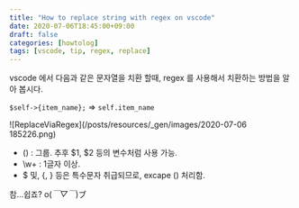 ```yaml
---
title: "How to replace string with regex on vscode"
date: 2020-07-06T18:45:00+09:00
draft: false
categories: [howtolog]
tags: [vscode, tip, regex, replace]
---
```


vscode 에서 다음과 같은 문자열을 치환 할때, regex 를 사용해서 치환하는 방법을 알아 봅시다.

`$self->{item_name};` => `self.item_name`

<!-- more -->

![ReplaceViaRegex](/posts/resources/_gen/images/2020-07-06 185226.png)

* () : 그룹. 추후 $1, $2 등의 변수처럼 사용 가능.
* \w+ : 1글자 이상.
* $ 및, {, } 등은 특수문자 취급되므로, excape (\) 처리함.

참...쉽죠? o(*￣▽￣*)ブ
